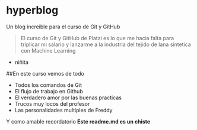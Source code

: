 # hyperblog
Un blog increible para el curso de Git y GitHub
>El curso de Git y GitHub de Platzi es lo que me hacia falta para triplicar mi salario y lanzarme a la industria del tejido de lana sintetica con Machine Learning

- niñita

##En este curso vemos de todo
* Todos los comandos de Git
* El flujo de trabajo en Github
* El verdadero amor por las buenas practicas
* Trucos muy locos del profesor
* Las personalidades multiples de Freddy

Y como amable recordatorio **Este readme.md es un chiste**
